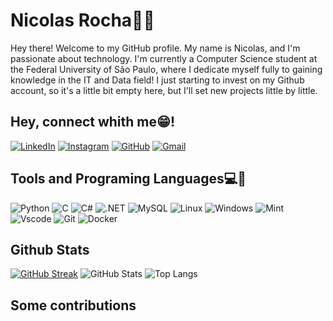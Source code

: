 # Nicolas Rocha👨‍💻

Hey there! Welcome to my GitHub profile.
My name is Nicolas, and I'm passionate about technology. I'm currently a Computer Science student at the Federal University of São Paulo, where I dedicate myself fully to gaining knowledge in the IT and Data field! I just starting to invest on my Github account, so it's a little bit empty here, but I'll set new projects little by little.

## Hey, connect whith me😁!
[![LinkedIn](https://img.shields.io/badge/LinkedIn-0077B5?style=for-the-badge&logo=linkedin&logoColor=white)](https://www.linkedin.com/in/nicolas-rocha-861275282?utm_source=share&utm_campaign=share_via&utm_content=profile&utm_medium=android_app)
[![Instagram](https://img.shields.io/badge/Instagram-white?style=for-the-badge&logo=instagram&logoColor=black)](https://www.instagram.com/_.exagerado/profilecard/?igsh=MTk5cmkzbW9idzZscA==)
[![GitHub](https://img.shields.io/badge/GitHub-100000?style=for-the-badge&logo=github&logoColor=white)](https://github.com/NicolasRB345)
[![Gmail](https://img.shields.io/badge/Gmail-333333?style=for-the-badge&logo=gmail&logoColor=red)](mailto:rbnicolas344@gmail.com)


## Tools and Programing Languages💻🔧
![Python](https://img.shields.io/badge/python-3670A0?style=for-the-badge&logo=python&logoColor=ffdd54)
![C](https://img.shields.io/badge/C-00599C?style=for-the-badge&logo=c&logoColor=white)
![C#](https://img.shields.io/badge/C%23-239120?style=for-the-badge&logo=c-sharp&logoColor=white)
![.NET](https://img.shields.io/badge/.NET-5C2D91?style=for-the-badge&logo=.net&logoColor=white)
![MySQL](https://img.shields.io/badge/MySQL-00000F?style=for-the-badge&logo=mysql&logoColor=white)
![Linux](https://img.shields.io/badge/Linux-000?style=for-the-badge&logo=Linux&logoColor=FCC624)
![Windows](https://img.shields.io/badge/Windows-000?style=for-the-badge&logo=windows&logoColor=2CA5E0)
![Mint](https://img.shields.io/badge/Linux%20Mint-87CF3E?style=for-the-badge&logo=Linux%20Mint&logoColor=white)
![Vscode](https://img.shields.io/badge/Vscode-007ACC?style=for-the-badge&logo=visual-studio-code&logoColor=white)
![Git](https://img.shields.io/badge/GIT-E44C30?style=for-the-badge&logo=git&logoColor=white)
![Docker](https://img.shields.io/badge/Docker-2496ED?style=for-the-badge&logo=docker&logoColor=white)


## Github Stats
[![GitHub Streak](https://streak-stats.demolab.com/?user=NicolasRB345&theme=bear&background=000&border=30A3DC&dates=FFF)](https://git.io/streak-stats)
![GitHub Stats](https://github-readme-stats.vercel.app/api?username=NicolasRB345&theme=transparent&bg_color=000&border_color=30A3DC&show_icons=true&icon_color=30A3DC&title_color=E94D5F&text_color=FFF)
![Top Langs](https://github-readme-stats.vercel.app/api/top-langs/?username=NicolasRB345&bg_color=000000&border_color=30A3DC&title_color=E94D5F&text_color=FFFFFF)



## Some contributions
